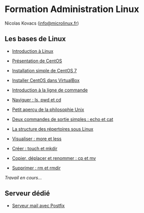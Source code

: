 Formation Administration Linux 
==============================

Nicolas Kovacs (info@microlinux.fr)

Les bases de Linux
------------------

* [Introduction à Linux](https://github.com/kikinovak/formation-linux/blob/master/cours/Linux.md)

* [Présentation de CentOS](https://github.com/kikinovak/formation-linux/blob/master/cours/CentOS.md)

* [Installation simple de CentOS 7](https://github.com/kikinovak/formation-linux/blob/master/cours/Install-Simple-CentOS-7.md)

* [Installer CentOS dans VirtualBox](https://github.com/kikinovak/formation-linux/blob/master/cours/VirtualBox.md)

* [Introduction à la ligne de commande](https://github.com/kikinovak/formation-linux/blob/master/cours/Console-01-Introduction.md)

* [Naviguer : ls, pwd et cd](https://github.com/kikinovak/formation-linux/blob/master/cours/Console-02-Naviguer.md)

* [Petit aperçu de la philosophie Unix](https://github.com/kikinovak/formation-linux/blob/master/cours/Console-03-Philosophie-Unix.md)

* [Deux commandes de sortie simples : echo et cat](https://github.com/kikinovak/formation-linux/blob/master/cours/Console-04-Sortie.md)

* [La structure des répertoires sous Linux](https://github.com/kikinovak/formation-linux/blob/master/cours/Console-05-Arborescence.md)

* [Visualiser : more et less](https://github.com/kikinovak/formation-linux/blob/master/cours/Console-06-Visualiser.md)

* [Créer : touch et mkdir](https://github.com/kikinovak/formation-linux/blob/master/cours/Console-07-Creer.md)

* [Copier, déplacer et renommer : cp et mv](https://github.com/kikinovak/formation-linux/blob/master/cours/Console-08-Copier.md)

* [Supprimer : rm et rmdir](https://github.com/kikinovak/formation-linux/blob/master/cours/Console-09-Supprimer.md)

*Travail en cours...*


Serveur dédié
-------------

* [Serveur mail avec Postfix](https://github.com/kikinovak/formation-linux/blob/master/cours/Postfix.md)
